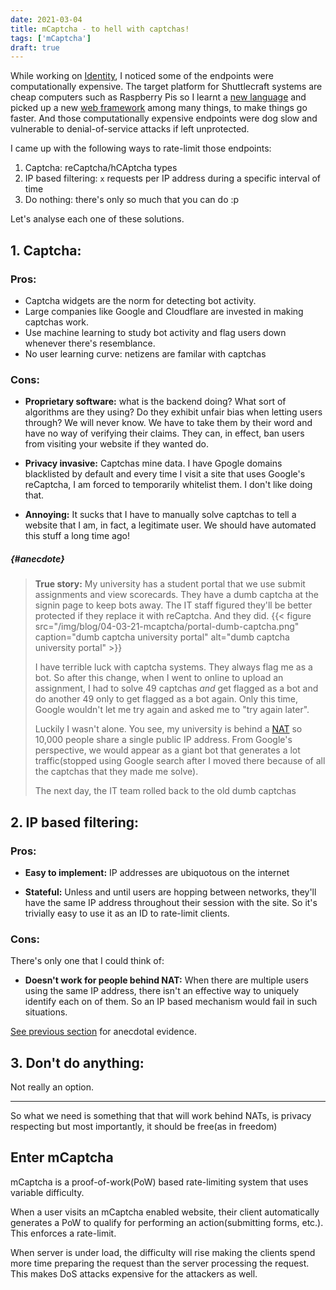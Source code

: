 ```yaml
---
date: 2021-03-04
title: mCaptcha - to hell with captchas!
tags: ['mCaptcha']
draft: true
---
```


While working on [Identity](https://github.com/shuttlecraft/identity), I
noticed some of the endpoints were computationally expensive. The target
platform for Shuttlecraft systems are cheap computers such as Raspberry
Pis so I learnt a [new language](https://rust-lang.org) and picked up a
new [web framework](https://actix.rs) among many things, to make things
go faster. And those computationally expensive endpoints were dog slow
and vulnerable to denial-of-service attacks if left unprotected.

I came up with the following ways to rate-limit those endpoints:

1. Captcha: reCaptcha/hCAptcha types
2. IP based filtering: `x` requests per IP address during a specific
   interval of time
3. Do nothing: there's only so much that you can do :p

Let's analyse each one of these solutions.

## 1. Captcha:

### Pros:

- Captcha widgets are the norm for detecting bot activity.
- Large companies like Google and Cloudflare are invested in making captchas work.
- Use machine learning to study bot activity and flag users down
  whenever there's resemblance.
- No user learning curve: netizens are familar with captchas

### Cons:

- **Proprietary software:** what is the backend doing? What sort of
  algorithms are they using? Do they exhibit unfair bias when letting
  users through? We will never know. We have to take them by their word
  and have no way of verifying their claims. They can, in effect, ban
  users from visiting your website if they wanted do.

- **Privacy invasive:** Captchas mine data. I have Gpogle domains
  blacklisted by default and every time I visit a site that uses
  Google's reCaptcha, I am forced to temporarily whitelist them. I don't
  like doing that.

- **Annoying:** It sucks that I have to manually solve captchas to tell
  a website that I am, in fact, a legitimate user. We should have
  automated this stuff a long time ago!

##### {#anecdote} 
> **True story:** My university has a student portal that we use submit
> assignments and view scorecards. They have a dumb captcha at the
> signin page to keep bots away. The IT staff figured they'll be better
> protected if they replace it with reCaptcha. And they did.
>{{< figure src="/img/blog/04-03-21-mcaptcha/portal-dumb-captcha.png"
 caption="dumb captcha university portal" alt="dumb captcha university portal" >}}
>
> I have terrible luck with captcha systems. They always flag me as
> a bot. So after this change, when I went to online to upload an
> assignment, I had to solve 49 captchas _and_ get flagged as a bot and do
> another 49 only to get flagged as a bot again. Only this time, Google
> wouldn't let me try again and asked me to "try again later".
>
> Luckily I wasn't alone. You see, my university is behind a
> [NAT](https://en.wikipedia.org/wiki/Network_address_translation) so
> 10,000 people share a single public IP address. From Google's
> perspective, we would appear as a giant bot that generates a lot
> traffic(stopped using Google search after I moved there because of all
> the captchas that they made me solve).
>
> The next day, the IT team rolled back to the old dumb captchas

## 2. IP based filtering:

### Pros:

- **Easy to implement:** IP addresses are ubiquotous on the internet

- **Stateful:** Unless and until users are hopping between networks,
  they'll have the same IP address throughout their session with the
  site. So it's trivially easy to use it as an ID to rate-limit clients.

### Cons:

There's only one that I could think of:

- **Doesn't work for people behind NAT:** When there are multiple users
  using the same IP address, there isn't an effective way to uniquely
  identify each on of them. So an IP based mechanism would fail in such
  situations.

[See previous section](#anecdote) for anecdotal evidence.

## 3. Don't do anything:

Not really an option.

---

So what we need is something that that will work behind NATs, is privacy
respecting but most importantly, it should be free(as in freedom)

## Enter mCaptcha

mCaptcha is a proof-of-work(PoW) based rate-limiting system that uses
variable difficulty.

When a user visits an mCaptcha enabled website,
their client automatically generates a PoW to qualify for performing an
action(submitting forms, etc.). This enforces a rate-limit.

When server is under load, the difficulty will rise making the clients
spend more time preparing the request than the server processing the
request. This makes DoS attacks expensive for the attackers as well.

